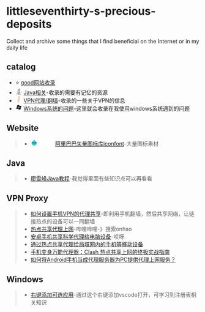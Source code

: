 # littleseventhirty-s-precious-deposits

Collect and archive some things that I find beneficial on the Internet or in my daily life

## catalog
- ⭐&nbsp;[good网站收录](#website)
- <img src="./resources/svgs/java.svg" width=17/>&nbsp;[Java相关](#java)-收录的需要有记忆的资源
- <img src="./resources//svgs/上梯子_复制.svg" width=17/>&nbsp;[VPN代理/翻墙](#vpn-proxy)-收录的一些关于VPN的信息
- <img src="./resources//svgs/windows.svg" width=17/>&nbsp;[Windows系统的问题](#windows)-这里就会收录在我使用windows系统遇到的问题

## Website
> - <img src="./resources//svgs/iconfont.svg" width=60/>&nbsp;[阿里巴巴矢量图标库iconfont](https://www.iconfont.cn/)-大量图标素材

## Java
> - [廖雪峰Java教程](https://liaoxuefeng.com/books/java/introduction/index.html)-我觉得里面有些知识点可以再看看

## VPN Proxy

>- [如何设置手机VPN的代理共享](https://jinmohe.com/posts/55278.html)-即利用手机翻墙，然后共享网络，让链接热点的设备可以一同翻墙
>- [热点共享代理上网](https://www.bilibili.com/video/BV1Sm421s79V?spm_id_from=333.788.videopod.sections&vd_source=55aa39758297bd95a1cba40a1a51fb59)-哔哩哔哩-》搜索onhao
>- [安卓手机共享科学代理给电脑设备](https://cn.bing.com/search?q=%E5%AE%89%E5%8D%93%E6%89%8B%E6%9C%BA%E5%85%B1%E4%BA%AB%E7%A7%91%E5%AD%A6%E4%BB%A3%E7%90%86%E7%BB%99%E7%94%B5%E8%84%91%E5%92%8C%E5%85%B6%E4%BB%96%E8%AE%BE%E5%A4%87)-哎呀
>- [通过热点共享代理给局域网内的手机等移动设备](https://www.cnblogs.com/leebri/p/16861318.html)
> - [手机变身万能代理器：Clash 热点共享上网的终极实战指南](https://clashformac.github.io/news/article-116187.htm)
> - [如何将Android手机当成代理服务器为PC提供代理上网服务？](https://www.cnblogs.com/chorm590/p/13224732.html)

## Windows
> - [右键添加可选应用](https://blog.csdn.net/m0_63456023/article/details/149415877)-通过这个右键添加vscode打开，可学习到注册表相关知识